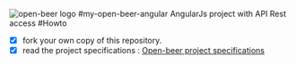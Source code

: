 ![open-beer logo](http://open-beer.kobject.net/img/logo.png "open-beer logo")
#my-open-beer-angular
AngularJs project with API Rest access
#Howto

- [x] fork your own copy of this repository.
- [x] read the project specifications : [Open-beer project specifications](http://slamwiki.kobject.net/slam4/richclient/angularjs/project/openbeerdatabase/)

